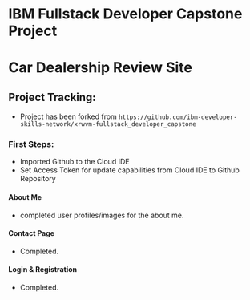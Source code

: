 # IBM Fullstack Developer Capstone Project
# Car Dealership Review Site

## Project Tracking:
  - Project has been forked from ` https://github.com/ibm-developer-skills-network/xrwvm-fullstack_developer_capstone `

### First Steps:
  - Imported Github to the Cloud IDE
  - Set Access Token for update capabilities from Cloud IDE to Github Repository

#### About Me 
 - completed user profiles/images for the about me.

#### Contact Page
 - Completed.

#### Login & Registration
- Completed.